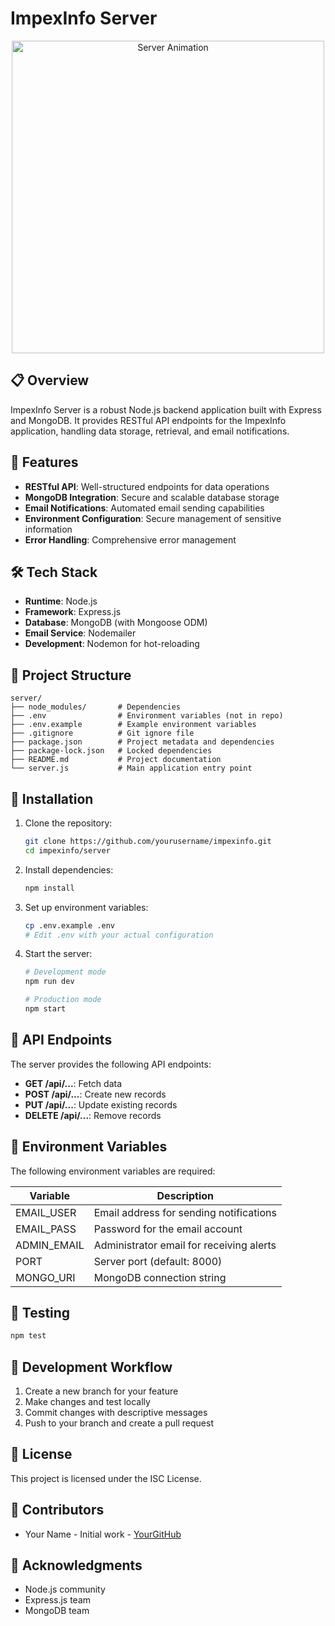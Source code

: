 # ImpexInfo Server

<div align="center">
  <img src="https://media.giphy.com/media/v1.Y2lkPTc5MGI3NjExNzM0OTI5MjQ1MzIyNzM5NjQzNjM4NzM5NjQzODczOTY0MzI3MzY0MyZlcD12MV9pbnRlcm5hbF9naWZzX2dpZklkJmN0PWc/3oKIPEqDGUULpEU0aQ/giphy.gif" alt="Server Animation" width="500"/>
</div>

## 📋 Overview

ImpexInfo Server is a robust Node.js backend application built with Express and MongoDB. It provides RESTful API endpoints for the ImpexInfo application, handling data storage, retrieval, and email notifications.

## 🚀 Features

- **RESTful API**: Well-structured endpoints for data operations
- **MongoDB Integration**: Secure and scalable database storage
- **Email Notifications**: Automated email sending capabilities
- **Environment Configuration**: Secure management of sensitive information
- **Error Handling**: Comprehensive error management

## 🛠️ Tech Stack

- **Runtime**: Node.js
- **Framework**: Express.js
- **Database**: MongoDB (with Mongoose ODM)
- **Email Service**: Nodemailer
- **Development**: Nodemon for hot-reloading

## 📁 Project Structure

```
server/
├── node_modules/       # Dependencies
├── .env                # Environment variables (not in repo)
├── .env.example        # Example environment variables
├── .gitignore          # Git ignore file
├── package.json        # Project metadata and dependencies
├── package-lock.json   # Locked dependencies
├── README.md           # Project documentation
└── server.js           # Main application entry point
```

## 🔧 Installation

1. Clone the repository:
   ```bash
   git clone https://github.com/yourusername/impexinfo.git
   cd impexinfo/server
   ```

2. Install dependencies:
   ```bash
   npm install
   ```

3. Set up environment variables:
   ```bash
   cp .env.example .env
   # Edit .env with your actual configuration
   ```

4. Start the server:
   ```bash
   # Development mode
   npm run dev
   
   # Production mode
   npm start
   ```

## 🔌 API Endpoints

The server provides the following API endpoints:

- **GET /api/...**: Fetch data
- **POST /api/...**: Create new records
- **PUT /api/...**: Update existing records
- **DELETE /api/...**: Remove records

## 📝 Environment Variables

The following environment variables are required:

| Variable | Description |
|----------|-------------|
| EMAIL_USER | Email address for sending notifications |
| EMAIL_PASS | Password for the email account |
| ADMIN_EMAIL | Administrator email for receiving alerts |
| PORT | Server port (default: 8000) |
| MONGO_URI | MongoDB connection string |

## 🧪 Testing

```bash
npm test
```

## 🔄 Development Workflow

1. Create a new branch for your feature
2. Make changes and test locally
3. Commit changes with descriptive messages
4. Push to your branch and create a pull request

## 📜 License

This project is licensed under the ISC License.

## 👥 Contributors

- Your Name - Initial work - [YourGitHub](https://github.com/yourusername)

## 🙏 Acknowledgments

- Node.js community
- Express.js team
- MongoDB team 